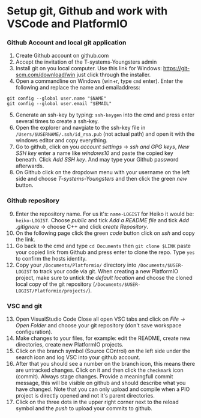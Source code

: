 # Setup git, Github and work with VSCode and PlatformIO


### Github Account and local git application
1. Create Github account on github.com
2. Accept the invitation of the T-systems-Youngsters admin
3. Install git on you local computer. Use this link for Windows: https://git-scm.com/download/win just click through the installer.
4. Open a commandline on Windows (win+r, type `cmd` enter).
Enter the following and replace the name and emailaddress:
```shell
git config --global user.name "$NAME"
git config --global user.email "$EMAIL"

```
5. Generate an ssh-key by typing: `ssh-keygen` into the cmd and press enter several times to create a ssh-key.
6. Open the explorer and navgiate to the ssh-key file in `/Users/$USERNAME/.ssh/id_rsa.pub` (not actual path) and open it with the windows editor and copy everything. 
7. Go to github, click on you *account settings* -> *ssh and GPG keys*, *New SSH key* enter a name like *windows10* and paste the copied key beneath. Click *Add SSH key*. And may type your Github password afterwards.
8. On Github click on the dropdown menu with your username on the left side and choose *T-systems-Youngsters* and then click the green *new* button.
### Github repository
9. Enter the repository name. For us it's: `name-LOGIST` for Heiko it would be: `heiko-LOGIST`. Choose *public* and tick *Add a README file* and tick *Add .gitignore* -> choose C++ and click *create Repository*.
10. On the following page click the green *code* button click on *ssh* and copy the link.
11. Go back to the cmd and type `cd Documents` then `git clone $LINK` paste your copied link from Github and press enter to clone the repo. Type `yes` to confirm the hosts identity.
12. Copy your `/Documents/Platformio/` directory into `/Documents/$USER-LOGIST` to track your code via git. When creating a new PlatformIO project, make sure to untick the *default location* and choose the cloned local copy of the git repository (`/Documents/$USER-LOGIST/Platformio/projects/`).
### VSC and git
13. Open VisualStudio Code Close all open VSC tabs and click on *File -> Open Folder* and choose your git repository (don't save workspace configuration). 
14. Make changes to your files, for example: edit the README, create new directories, create new PlatformIO projects.
15. Click on the branch symbol (Source COntrol) on the left side under the search icon and log VSC into your github account.
16. After that you should see a number on the branch icon, this means there are untracked changes. Click on it and then click the `checkmark` icon (commit). Always stage changes. Provide a meaningfull commit message, this will be visible on github and should describe what you have changed. Note that you can only upload and compile when a PIO project is directly opened and not it's parent directories.
17. Click on the three dots in the upper right corner next to the reload symbol and the *push* to upload your commits to github.

